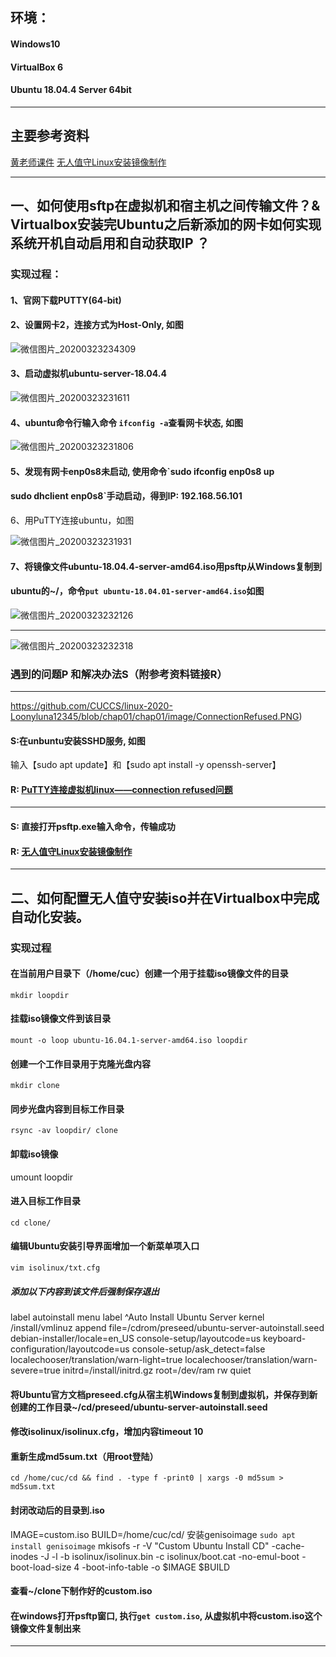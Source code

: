 ## 环境：

 

#### Windows10

 

#### VirtualBox 6

 

#### Ubuntu 18.04.4 Server 64bit

 

------

 

## 主要参考资料

 

[黄老师课件](https://github.com/c4pr1c3/LinuxSysAdmin)
 [无人值守Linux安装镜像制作](https://blog.csdn.net/qq_31989521/article/details/58600426)

 

------

 

## 一、如何使用sftp在虚拟机和宿主机之间传输文件？&  Virtualbox安装完Ubuntu之后新添加的网卡如何实现系统开机自动启用和自动获取IP ？

 

### 实现过程：

 

#### 1、官网下载PUTTY(64-bit)

 

#### 2、设置网卡2，连接方式为Host-Only, 如图

 

 ![微信图片_20200323234309](linux'作业.assets/微信图片_20200323234309-1586856939439.jpg)

#### 3、启动虚拟机ubuntu-server-18.04.4

 ![微信图片_20200323231611](linux'作业.assets/微信图片_20200323231611-1586856987024.jpg)

#### 4、ubuntu命令行输入命令 `ifconfig -a`查看网卡状态, 如图

 

![微信图片_20200323231806](linux'作业.assets/微信图片_20200323231806.jpg)

#### 5、发现有网卡enp0s8未启动, 使用命令`sudo ifconfig enp0s8 up

 

#### sudo dhclient enp0s8`手动启动，得到IP: 192.168.56.101

 

6、用PuTTY连接ubuntu，如图

 ![微信图片_20200323231931](linux'作业.assets/微信图片_20200323231931.jpg)

#### 7、将镜像文件ubuntu-18.04.4-server-amd64.iso用psftp从Windows复制到

 

#### ubuntu的~/，命令`put ubuntu-18.04.01-server-amd64.iso`如图



 ![微信图片_20200323232126](linux'作业.assets/微信图片_20200323232126.jpg)

------

 ![微信图片_20200323232318](linux'作业.assets/微信图片_20200323232318-1586857110097.jpg)

### 遇到的问题**P** 和解决办法**S**（附参考资料链接**R**）

 

------

 

https://github.com/CUCCS/linux-2020-Loonyluna12345/blob/chap01/chap01/image/ConnectionRefused.PNG)

 

#### **S**:在unbuntu安装SSHD服务, 如图

 输入【sudo apt update】和【sudo apt install -y openssh-server】

#### **R**: [PuTTY连接虚拟机linux——connection refused问题](https://blog.csdn.net/gsycwh/article/details/79051799?depth_1-utm_source=distribute.pc_relevant.none-task&utm_source=distribute.pc_relevant.none-task)

 

------

 

#### **S**:  直接打开psftp.exe输入命令，传输成功

 

#### **R**: [无人值守Linux安装镜像制作](https://blog.csdn.net/qq_31989521/article/details/58600426)

 

------

 

## 二、如何配置无人值守安装iso并在Virtualbox中完成自动化安装。

 

### 实现过程

 

#### 在当前用户目录下（/home/cuc）创建一个用于挂载iso镜像文件的目录

 

```
mkdir loopdir
```

 

#### 挂载iso镜像文件到该目录

 

```
mount -o loop ubuntu-16.04.1-server-amd64.iso loopdir
```

 

#### 创建一个工作目录用于克隆光盘内容

 

```
mkdir clone
```

 

#### 同步光盘内容到目标工作目录

 

```
rsync -av loopdir/ clone
```

 

#### 卸载iso镜像

 

umount loopdir

 

#### 进入目标工作目录

 

```
cd clone/
```

 

#### 编辑Ubuntu安装引导界面增加一个新菜单项入口

 

```
vim isolinux/txt.cfg
```

 

##### 添加以下内容到该文件后强制保存退出

 

label autoinstall menu label ^Auto Install Ubuntu Server kernel /install/vmlinuz append  file=/cdrom/preseed/ubuntu-server-autoinstall.seed debian-installer/locale=en_US console-setup/layoutcode=us keyboard-configuration/layoutcode=us console-setup/ask_detect=false localechooser/translation/warn-light=true localechooser/translation/warn-severe=true initrd=/install/initrd.gz root=/dev/ram rw quiet

 

#### 将Ubuntu官方文档preseed.cfg从宿主机Windows复制到虚拟机，并保存到新创建的工作目录~/cd/preseed/ubuntu-server-autoinstall.seed

 

#### 修改isolinux/isolinux.cfg，增加内容timeout 10

 

#### 重新生成md5sum.txt（用root登陆）

 

```
cd /home/cuc/cd && find . -type f -print0 | xargs -0 md5sum > md5sum.txt
```

 

#### 封闭改动后的目录到.iso

 

IMAGE=custom.iso BUILD=/home/cuc/cd/ 安装genisoimage `sudo apt install genisoimage` mkisofs -r -V "Custom Ubuntu Install CD" 
 -cache-inodes 
 -J -l -b isolinux/isolinux.bin 
 -c isolinux/boot.cat -no-emul-boot 
 -boot-load-size 4 -boot-info-table 
 -o $IMAGE $BUILD

 

#### 查看~/clone下制作好的custom.iso

 



#### 在windows打开psftp窗口, 执行`get custom.iso`, 从虚拟机中将custom.iso这个镜像文件复制出来

 

------

 

### 